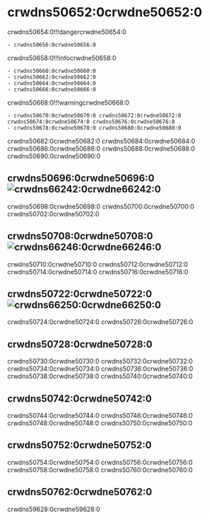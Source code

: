# crwdns50652:0crwdne50652:0

crwdns50654:0!!!dangercrwdne50654:0

    - crwdns50656:0crwdne50656:0

crwdns50658:0!!!infocrwdne50658:0

    - crwdns50660:0crwdne50660:0
    - crwdns50662:0crwdne50662:0
    - crwdns50664:0crwdne50664:0
    - crwdns50666:0crwdne50666:0

crwdns50668:0!!!warningcrwdne50668:0

    - crwdns50670:0crwdne50670:0 crwdns50672:0crwdne50672:0 crwdns50674:0crwdne50674:0 crwdns50676:0crwdne50676:0
    - crwdns50678:0crwdne50678:0 crwdns50680:0crwdne50680:0

crwdns50682:0crwdne50682:0 crwdns50684:0crwdne50684:0 crwdns50686:0crwdne50686:0 crwdns50688:0crwdne50688:0 crwdns50690:0crwdne50690:0

## crwdns50696:0crwdne50696:0![crwdns66242:0crwdne66242:0](crwdns66240:0crwdne66240:0)

crwdns50698:0crwdne50698:0 crwdns50700:0crwdne50700:0 crwdns50702:0crwdne50702:0

## crwdns50708:0crwdne50708:0![crwdns66246:0crwdne66246:0](crwdns66244:0crwdne66244:0)

crwdns50710:0crwdne50710:0 crwdns50712:0crwdne50712:0 crwdns50714:0crwdne50714:0 crwdns50716:0crwdne50716:0

## crwdns50722:0crwdne50722:0![crwdns66250:0crwdne66250:0](crwdns66248:0crwdne66248:0)

crwdns50724:0crwdne50724:0 crwdns50726:0crwdne50726:0

## crwdns50728:0crwdne50728:0

crwdns50730:0crwdne50730:0 crwdns50732:0crwdne50732:0 crwdns50734:0crwdne50734:0 crwdns50736:0crwdne50736:0 crwdns50738:0crwdne50738:0 crwdns50740:0crwdne50740:0

## crwdns50742:0crwdne50742:0

crwdns50744:0crwdne50744:0  crwdns50746:0crwdne50746:0 crwdns50748:0crwdne50748:0 crwdns50750:0crwdne50750:0

## crwdns50752:0crwdne50752:0

crwdns50754:0crwdne50754:0 crwdns50756:0crwdne50756:0  crwdns50758:0crwdne50758:0  crwdns50760:0crwdne50760:0

## crwdns50762:0crwdne50762:0

crwdns59628:0crwdne59628:0
